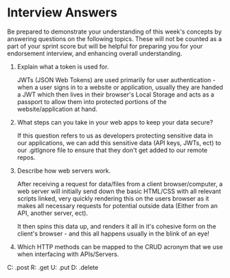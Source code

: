 # Interview Answers
Be prepared to demonstrate your understanding of this week's concepts by answering questions on the following topics. These will not be counted as a part of your sprint score but will be helpful for preparing you for your endorsement interview, and enhancing overall understanding.


1. Explain what a token is used for.

    JWTs (JSON Web Tokens) are used primarily for user authentication - when a user signs in to a website or application, usually they are handed a JWT which then lives in their browser's Local Storage and acts as a passport to allow them into protected portions of the website/application at hand.

2. What steps can you take in your web apps to keep your data secure?

    If this question refers to us as developers protecting sensitive data in our applications, we can add this sensitive data (API keys, JWTs, ect) to our .gitIgnore file to ensure that they don't get added to our remote repos.

3. Describe how web servers work.

    After receiving a request for data/files from a client browser/computer, a web server will initially send down the basic HTML/CSS with all relevant scripts linked, very quickly rendering this on the users browser as it makes all necessary requests for potential outside data (Either from an API, another server, ect).

    It then spins this data up, and renders it all in it's cohesive form on the client's browser - and this all happens usually in the blink of an eye!

4. Which HTTP methods can be mapped to the CRUD acronym that we use when interfacing with APIs/Servers.

C: .post
R: .get
U: .put
D: .delete